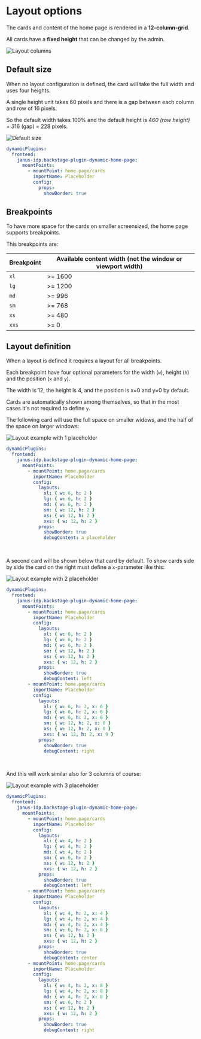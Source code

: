 # Layout options

The cards and content of the home page is rendered in a **12-column-grid**.

All cards have a **fixed height** that can be changed by the admin.

![Layout columns](layout-columns.png)

## Default size

When no layout configuration is defined, the card will take the full width and uses four heights.

A single height unit takes 60 pixels and there is a gap between each column and row of 16 pixels.

So the default width takes 100% and the default height is 4*60 (row height) + 3*16 (gap) = 228 pixels.

![Default size](default-size.png)

```yaml
dynamicPlugins:
  frontend:
    janus-idp.backstage-plugin-dynamic-home-page:
      mountPoints:
        - mountPoint: home.page/cards
          importName: Placeholder
          config:
            props:
              showBorder: true
```

## Breakpoints

To have more space for the cards on smaller screensized, the home page supports breakpoints.

This breakpoints are:

| Breakpoint | Available content width (not the window or viewport width) |
| ---------- | ---------------------------------------------------------- |
| `xl`       | >= 1600                                                    |
| `lg`       | >= 1200                                                    |
| `md`       | >= 996                                                     |
| `sm`       | >= 768                                                     |
| `xs`       | >= 480                                                     |
| `xxs`      | >= 0                                                       |

## Layout definition

When a layout is defined it requires a layout for all breakpoints.

Each breakpoint have four optional parameters for the width (`w`), height (`h`) and the position (`x` and `y`).

The width is 12, the height is 4, and the position is x=0 and y=0 by default.

Cards are automatically shown among themselves, so that in the most cases it's not required to define `y`.

The following card will use the full space on smaller widows, and the half of the space on larger windows:

![Layout example with 1 placeholder](layout-example-1-placeholder.png)

```yaml
dynamicPlugins:
  frontend:
    janus-idp.backstage-plugin-dynamic-home-page:
      mountPoints:
        - mountPoint: home.page/cards
          importName: Placeholder
          config:
            layouts:
              xl: { w: 6, h: 2 }
              lg: { w: 6, h: 2 }
              md: { w: 6, h: 2 }
              sm: { w: 12, h: 2 }
              xs: { w: 12, h: 2 }
              xxs: { w: 12, h: 2 }
            props:
              showBorder: true
              debugContent: a placeholder
```

<br/>

A second card will be shown below that card by default. To show cards side by side the card on the right must define a `x`-parameter like this:

![Layout example with 2 placeholder](layout-example-2-placeholder.png)

```yaml
dynamicPlugins:
  frontend:
    janus-idp.backstage-plugin-dynamic-home-page:
      mountPoints:
        - mountPoint: home.page/cards
          importName: Placeholder
          config:
            layouts:
              xl: { w: 6, h: 2 }
              lg: { w: 6, h: 2 }
              md: { w: 6, h: 2 }
              sm: { w: 12, h: 2 }
              xs: { w: 12, h: 2 }
              xxs: { w: 12, h: 2 }
            props:
              showBorder: true
              debugContent: left
        - mountPoint: home.page/cards
          importName: Placeholder
          config:
            layouts:
              xl: { w: 6, h: 2, x: 6 }
              lg: { w: 6, h: 2, x: 6 }
              md: { w: 6, h: 2, x: 6 }
              sm: { w: 12, h: 2, x: 0 }
              xs: { w: 12, h: 2, x: 0 }
              xxs: { w: 12, h: 2, x: 0 }
            props:
              showBorder: true
              debugContent: right
```

<br/>

And this will work similar also for 3 columns of course:

![Layout example with 3 placeholder](layout-example-3-placeholder.png)

```yaml
dynamicPlugins:
  frontend:
    janus-idp.backstage-plugin-dynamic-home-page:
      mountPoints:
        - mountPoint: home.page/cards
          importName: Placeholder
          config:
            layouts:
              xl: { w: 4, h: 2 }
              lg: { w: 4, h: 2 }
              md: { w: 4, h: 2 }
              sm: { w: 6, h: 2 }
              xs: { w: 12, h: 2 }
              xxs: { w: 12, h: 2 }
            props:
              showBorder: true
              debugContent: left
        - mountPoint: home.page/cards
          importName: Placeholder
          config:
            layouts:
              xl: { w: 4, h: 2, x: 4 }
              lg: { w: 4, h: 2, x: 4 }
              md: { w: 4, h: 2, x: 4 }
              sm: { w: 6, h: 2, x: 6 }
              xs: { w: 12, h: 2 }
              xxs: { w: 12, h: 2 }
            props:
              showBorder: true
              debugContent: center
        - mountPoint: home.page/cards
          importName: Placeholder
          config:
            layouts:
              xl: { w: 4, h: 2, x: 8 }
              lg: { w: 4, h: 2, x: 8 }
              md: { w: 4, h: 2, x: 8 }
              sm: { w: 6, h: 2 }
              xs: { w: 12, h: 2 }
              xxs: { w: 12, h: 2 }
            props:
              showBorder: true
              debugContent: right
```
